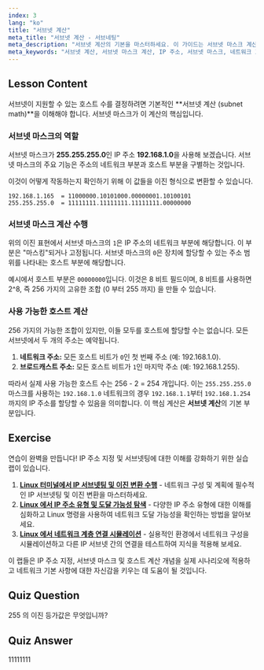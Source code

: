 ```yaml
---
index: 3
lang: "ko"
title: "서브넷 계산"
meta_title: "서브넷 계산 - 서브네팅"
meta_description: "서브넷 계산의 기본을 마스터하세요. 이 가이드는 서브넷 마스크 계산을 통해 네트워크에서 사용 가능한 호스트 수를 계산하는 방법을 설명합니다. Linux 네트워킹을 위한 필수 IP 주소 지정 및 이진법 개념을 학습하세요."
meta_keywords: "서브넷 계산, 서브넷 마스크 계산, IP 주소, 서브넷 마스크, 네트워크 호스트, 이진법, Linux 네트워킹, 호스트 계산, 초보자 튜토리얼"
---
```


## Lesson Content

서브넷이 지원할 수 있는 호스트 수를 결정하려면 기본적인 **서브넷 계산 (subnet math)**을 이해해야 합니다. 서브넷 마스크가 이 계산의 핵심입니다.

### 서브넷 마스크의 역할

서브넷 마스크가 **255.255.255.0**인 IP 주소 **192.168.1.0**을 사용해 보겠습니다. 서브넷 마스크의 주요 기능은 주소의 네트워크 부분과 호스트 부분을 구별하는 것입니다.

이것이 어떻게 작동하는지 확인하기 위해 이 값들을 이진 형식으로 변환할 수 있습니다.

```
192.168.1.165  = 11000000.10101000.00000001.10100101
255.255.255.0  = 11111111.11111111.11111111.00000000
```

### 서브넷 마스크 계산 수행

위의 이진 표현에서 서브넷 마스크의 `1`은 IP 주소의 네트워크 부분에 해당합니다. 이 부분은 "마스킹"되거나 고정됩니다. 서브넷 마스크의 `0`은 장치에 할당할 수 있는 주소 범위를 나타내는 호스트 부분에 해당합니다.

예시에서 호스트 부분은 `00000000`입니다. 이것은 8 비트 필드이며, 8 비트를 사용하면 2^8, 즉 256 가지의 고유한 조합 (0 부터 255 까지) 을 만들 수 있습니다.

### 사용 가능한 호스트 계산

256 가지의 가능한 조합이 있지만, 이들 모두를 호스트에 할당할 수는 없습니다. 모든 서브넷에서 두 개의 주소는 예약됩니다.

1.  **네트워크 주소:** 모든 호스트 비트가 `0`인 첫 번째 주소 (예: 192.168.1.0).
2.  **브로드캐스트 주소:** 모든 호스트 비트가 `1`인 마지막 주소 (예: 192.168.1.255).

따라서 실제 사용 가능한 호스트 수는 256 - 2 = 254 개입니다. 이는 `255.255.255.0` 마스크를 사용하는 `192.168.1.0` 네트워크의 경우 `192.168.1.1`부터 `192.168.1.254`까지의 IP 주소를 할당할 수 있음을 의미합니다. 이 핵심 계산은 **서브넷 계산**의 기본 부분입니다.

## Exercise

연습이 완벽을 만듭니다! IP 주소 지정 및 서브넷팅에 대한 이해를 강화하기 위한 실습 랩이 있습니다.

1.  **[Linux 터미널에서 IP 서브넷팅 및 이진 변환 수행](https://labex.io/ko/labs/comptia-perform-ip-subnetting-and-binary-conversion-in-the-linux-terminal-592782)** - 네트워크 구성 및 계획에 필수적인 IP 서브넷팅 및 이진 변환을 마스터하세요.
2.  **[Linux 에서 IP 주소 유형 및 도달 가능성 탐색](https://labex.io/ko/labs/comptia-explore-ip-address-types-and-reachability-in-linux-592780)** - 다양한 IP 주소 유형에 대한 이해를 심화하고 Linux 명령을 사용하여 네트워크 도달 가능성을 확인하는 방법을 알아보세요.
3.  **[Linux 에서 네트워크 계층 연결 시뮬레이션](https://labex.io/ko/labs/comptia-simulate-network-layer-connectivity-in-linux-592752)** - 실용적인 환경에서 네트워크 구성을 시뮬레이션하고 다른 IP 서브넷 간의 연결을 테스트하여 지식을 적용해 보세요.

이 랩들은 IP 주소 지정, 서브넷 마스크 및 호스트 계산 개념을 실제 시나리오에 적용하고 네트워크 기본 사항에 대한 자신감을 키우는 데 도움이 될 것입니다.

## Quiz Question

255 의 이진 등가값은 무엇입니까?

## Quiz Answer

11111111

